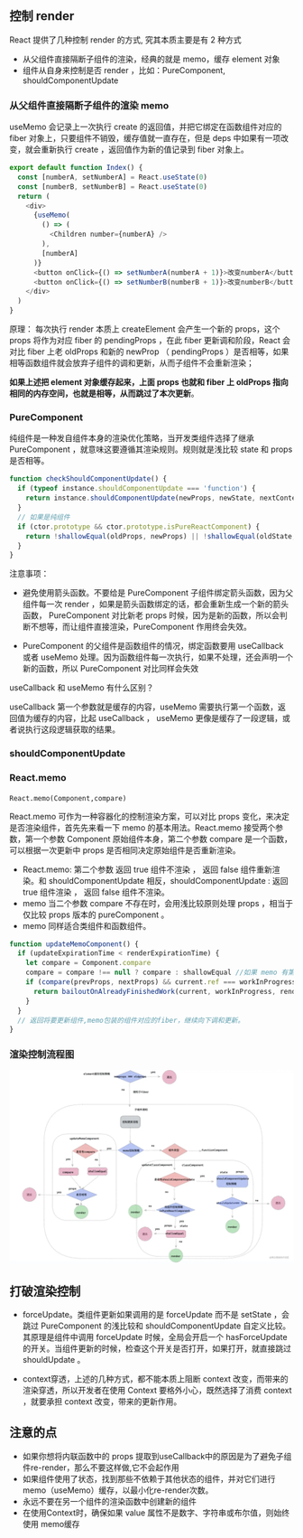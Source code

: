 ## 控制 render

React 提供了几种控制 render 的方式, 究其本质主要是有 2 种方式

- 从父组件直接隔断子组件的渲染，经典的就是 memo，缓存 element 对象
- 组件从自身来控制是否 render ，比如：PureComponent, shouldComponentUpdate

### 从父组件直接隔断子组件的渲染 memo

useMemo 会记录上一次执行 create 的返回值，并把它绑定在函数组件对应的 fiber 对象上，只要组件不销毁，缓存值就一直存在，但是 deps 中如果有一项改变，就会重新执行 create ，返回值作为新的值记录到 fiber 对象上。

```js
export default function Index() {
  const [numberA, setNumberA] = React.useState(0)
  const [numberB, setNumberB] = React.useState(0)
  return (
    <div>
      {useMemo(
        () => (
          <Children number={numberA} />
        ),
        [numberA]
      )}
      <button onClick={() => setNumberA(numberA + 1)}>改变numberA</button>
      <button onClick={() => setNumberB(numberB + 1)}>改变numberB</button>
    </div>
  )
}
```

原理： 每次执行 render 本质上 createElement 会产生一个新的 props，这个 props 将作为对应 fiber 的 pendingProps ，在此 fiber 更新调和阶段，React 会对比 fiber 上老 oldProps 和新的 newProp （ pendingProps ）是否相等，如果相等函数组件就会放弃子组件的调和更新，从而子组件不会重新渲染；

**如果上述把 element 对象缓存起来，上面 props 也就和 fiber 上 oldProps 指向相同的内存空间，也就是相等，从而跳过了本次更新**。

### PureComponent

纯组件是一种发自组件本身的渲染优化策略，当开发类组件选择了继承 PureComponent ，就意味这要遵循其渲染规则。规则就是浅比较 state 和 props 是否相等。

```js
function checkShouldComponentUpdate() {
  if (typeof instance.shouldComponentUpdate === 'function') {
    return instance.shouldComponentUpdate(newProps, newState, nextContext) /* shouldComponentUpdate 逻辑 */
  }
  // 如果是纯组件
  if (ctor.prototype && ctor.prototype.isPureReactComponent) {
    return !shallowEqual(oldProps, newProps) || !shallowEqual(oldState, newState)
  }
}
```

注意事项：

- 避免使用箭头函数。不要给是 PureComponent 子组件绑定箭头函数，因为父组件每一次 render ，如果是箭头函数绑定的话，都会重新生成一个新的箭头函数， PureComponent 对比新老 props 时候，因为是新的函数，所以会判断不想等，而让组件直接渲染，PureComponent 作用终会失效。

- PureComponent 的父组件是函数组件的情况，绑定函数要用 useCallback 或者 useMemo 处理。因为函数组件每一次执行，如果不处理，还会声明一个新的函数，所以 PureComponent 对比同样会失效

useCallback 和 useMemo 有什么区别？

useCallback 第一个参数就是缓存的内容，useMemo 需要执行第一个函数，返回值为缓存的内容，比起 useCallback ， useMemo 更像是缓存了一段逻辑，或者说执行这段逻辑获取的结果。

### shouldComponentUpdate

### React.memo

`React.memo(Component,compare)`

React.memo 可作为一种容器化的控制渲染方案，可以对比 props 变化，来决定是否渲染组件，首先先来看一下 memo 的基本用法。React.memo 接受两个参数，第一个参数 Component 原始组件本身，第二个参数 compare 是一个函数，可以根据一次更新中 props 是否相同决定原始组件是否重新渲染。

- React.memo: 第二个参数 返回 true 组件不渲染 ， 返回 false 组件重新渲染。和 shouldComponentUpdate 相反，shouldComponentUpdate : 返回 true 组件渲染 ， 返回 false 组件不渲染。
- memo 当二个参数 compare 不存在时，会用浅比较原则处理 props ，相当于仅比较 props 版本的 pureComponent 。
- memo 同样适合类组件和函数组件。

```js
function updateMemoComponent() {
  if (updateExpirationTime < renderExpirationTime) {
    let compare = Component.compare
    compare = compare !== null ? compare : shallowEqual //如果 memo 有第二个参数，则用二个参数判定，没有则浅比较props是否相等。
    if (compare(prevProps, nextProps) && current.ref === workInProgress.ref) {
      return bailoutOnAlreadyFinishedWork(current, workInProgress, renderExpirationTime) //已经完成工作停止向下调和节点。
    }
  }
  // 返回将要更新组件,memo包装的组件对应的fiber，继续向下调和更新。
}
```

### 渲染控制流程图
![](../../../Images//react//render%E6%8E%A7%E5%88%B6.png)


## 打破渲染控制
- forceUpdate。类组件更新如果调用的是 forceUpdate 而不是 setState ，会跳过 PureComponent 的浅比较和 shouldComponentUpdate 自定义比较。其原理是组件中调用 forceUpdate 时候，全局会开启一个 hasForceUpdate 的开关。当组件更新的时候，检查这个开关是否打开，如果打开，就直接跳过 shouldUpdate 。

- context穿透，上述的几种方式，都不能本质上阻断 context 改变，而带来的渲染穿透，所以开发者在使用 Context 要格外小心，既然选择了消费 context ，就要承担 context 改变，带来的更新作用。


## 注意的点

- 如果你想将内联函数中的 props 提取到useCallback中的原因是为了避免子组件re-render，那么不要这样做,它不会起作用
- 如果组件使用了状态，找到那些不依赖于其他状态的组件，并对它们进行memo（useMemo）缓存，以最小化re-render次数。
- 永远不要在另一个组件的渲染函数中创建新的组件
- 在使用Context时，确保如果 value 属性不是数字、字符串或布尔值，则始终使用 memo缓存